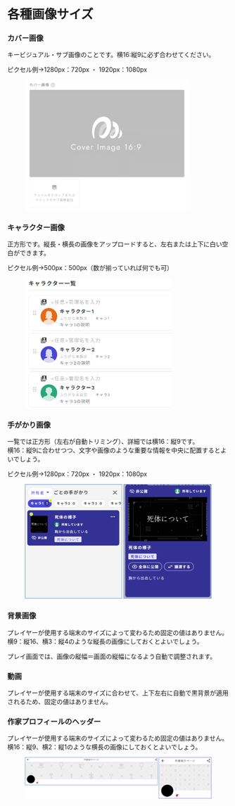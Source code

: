 # 各種画像サイズ

### カバー画像

キービジュアル・サブ画像のことです。横16:縦9に必ず合わせてください。

ピクセル例→1280px：720px ・ 1920px：1080px

<figure><img src="../.gitbook/assets/image (2) (1).png" alt="" width="375"><figcaption></figcaption></figure>



### キャラクター画像

正方形です。縦長・横長の画像をアップロードすると、左右または上下に白い空白ができます。

ピクセル例→500px：500px（数が揃っていれば何でも可）

<figure><img src="../.gitbook/assets/image (1) (1) (1).png" alt="" width="334"><figcaption></figcaption></figure>



### 手がかり画像

一覧では正方形（左右が自動トリミング）、詳細では横16：縦9です。\
横16：縦9に合わせつつ、文字や画像のような重要な情報を中央に配置するとよいでしょう。

ピクセル例→1280px：720px ・ 1920px：1080px

<figure><img src="../.gitbook/assets/image (2) (1) (1).png" alt="" width="563"><figcaption></figcaption></figure>



### 背景画像

プレイヤーが使用する端末のサイズによって変わるため固定の値はありません。横9：縦16、横3：縦4のような縦長の画像にしておくとよいでしょう。

プレイ画面では、画像の縦幅＝画面の縦幅になるよう自動で調整されます。



### 動画

プレイヤーが使用する端末のサイズに合わせて、上下左右に自動で黒背景が適用されるため、固定の値はありません。



### 作家プロフィールのヘッダー

プレイヤーが使用する端末のサイズによって変わるため固定の値はありません。横16：縦9、横2：縦1のような横長の画像にしておくとよいでしょう。

<figure><img src="../.gitbook/assets/image (3).png" alt=""><figcaption></figcaption></figure>



